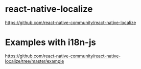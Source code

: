 # react-native-localize #

https://github.com/react-native-community/react-native-localize


# Examples with i18n-js #

https://github.com/react-native-community/react-native-localize/tree/master/example
